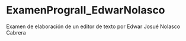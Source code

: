 # ExamenPrograII_EdwarNolasco
Examen de elaboración de un editor de texto por Edwar Josué Nolasco Cabrera
